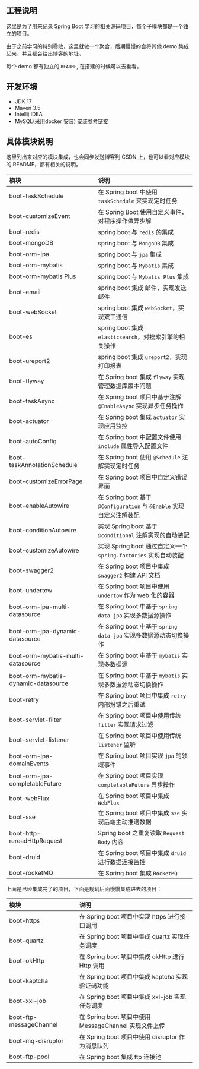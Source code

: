 ## 工程说明

这里是为了用来记录 Spring Boot 学习的相关源码项目，每个子模块都是一个独立的项目。

由于之前学习的特别零散，这里就做一个聚合，后期慢慢的会将其他 demo 集成起来，并且都会给出博客的地址。

每个 demo 都有独立的 `README`, 在搭建的时候可以去看看。

## 开发环境

- JDK 17
- Maven 3.5 
- Intellij IDEA
- MySQL(采用docker 安装) [安装参考链接](https://blog.csdn.net/qq_18948359/article/details/125486934?spm=1001.2014.3001.5502)

## 具体模块说明

这里列出来对应的模块集成，也会同步发送博客到 CSDN 上，也可以看对应模块的 README，都有相关的说明。

| 模块                                  | 说明                                                       |
|:------------------------------------|:---------------------------------------------------------|
| boot-taskSchedule                   | 在 Spring boot 中使用 `taskSchedule` 来实现定时任务                 |
| boot-customizeEvent                 | 在 Spring Boot 使用自定义事件，对程序操作做异步解                          |
| boot-redis                          | spring boot 与 `redis` 的集成                                |
| boot-mongoDB                        | spring boot 与 `MongoDB` 集成                               |
| boot-orm-jpa                        | spring boot 与 `jpa` 集成                                   |
| boot-orm-mybatis                    | spring boot 与 `Mybatis` 集成                               |
| boot-orm-mybatis Plus               | spring boot 与 `Mybatis Plus` 集成                          |
| boot-email                          | spring boot 集成 邮件，实现发送邮件                                 |
| boot-webSocket                      | spring boot 集成 `webSocket`，实现双工通信                        |
| boot-es                             | spring boot 集成 `elasticsearch`，对搜索引擎的相关操作                |
| boot-ureport2                       | spring boot 集成 `ureport2`，实现打印报表                         |
| boot-flyway                         | 在 Spring boot 集成 `flyway` 实现管理数据库版本问题                    |
| boot-taskAsync                      | 在 Spring boot 项目中基于注解 `@EnableAsync` 实现异步任务操作            |
| boot-actuator                       | 在 Spring boot 集成 `actuator` 实现应用监控                       |
| boot-autoConfig                     | 在 Spring boot 中配置文件使用 `include` 属性导入配置文件                 |
| boot-taskAnnotationSchedule         | 在 Spring boot 使用 `@Schedule` 注解实现定时任务                    |
| boot-customizeErrorPage             | 在 Spring boot 项目中自定义错误界面                                 |
| boot-enableAutowire                 | 在 Spring boot 基于 `@Configuration` 与 `@Enable` 实现自定义注解装配  |
| boot-conditionAutowire              | 实现 Spring boot 基于 `@conditional` 注解实现的自动装配               |
| boot-customizeAutowire              | 实现 Spring boot 通过自定义一个 `spring.factories`  实现自动装配        |
| boot-swagger2                       | 在 Spring boot 项目中集成 `swagger2` 构建 API 文档                 |
| boot-undertow                       | 在 Spring boot 项目中使用 `undertow` 作为 web 化的容器               |
| boot-orm-jpa-multi-datasource       | 在 Spring boot 中基于 `spring data jpa` 实现多数据源操作             |
| boot-orm-jpa-dynamic-datasource     | 在 Spring boot 中基于 `spring data jpa` 实现多数据源动态切换操作         |
| boot-orm-mybatis-multi-datasource   | 在 Spring boot 中基于 `mybatis` 实现多数据源                       |
| boot-orm-mybatis-dynamic-datasource | 在 Spring boot 中基于 `mybatis` 实现多数据源动态切换操作                 |
| boot-retry                          | 在 Spring boot 项目中集成 `retry` 内部报错之后重试                     |
| boot-servlet-filter                 | 在 Spring boot 项目中使用传统 `filter` 实现请求过滤                    |
| boot-servlet-listener               | 在 Spring boot 项目中使用传统 `listener` 监听                      |
| boot-orm-jpa-domainEvents           | 在 Spring boot 项目实现 `jpa` 的领域事件                           |
| boot-orm-jpa-completableFuture      | 在 Spring boot 项目实现 `completableFuture` 异步操作              |
| boot-webFlux                        | 在 Spring boot 项目中集成 `WebFlux`                            |
| boot-sse                            | 在 Spring boot 项目中集成 `sse` 实现后端主动推送数据                     |
| boot-http-rereadHttpRequest         | Spring boot 之重复读取 `Request Body` 内容                      |
| boot-druid                          | 在 Spring boot 项目中集成 `druid` 进行数据连接监控                     |
| boot-rocketMQ                       | 在 Spring boot 集成 `RocketMQ`                              |


上面是已经集成完了的项目，下面是规划后面慢慢集成进去的项目：

| 模块                      | 说明                                        |
|:------------------------|:------------------------------------------|
| boot-https              | 在 Spring boot 项目中实现 https 进行接口调用          |
| boot-quartz             | 在 Spring boot 项目中集成 quartz 实现任务调度         |
| boot-okHttp             | 在 Spring boot 项目中集成 okHttp 进行 Http 调用     |
| boot-kaptcha            | 在 Spring boot 项目中集成 kaptcha 实现验证码功能       |
| boot-xxl-job            | 在 Spring boot 项目中集成 xxl-job 实现任务调度        |
| boot-ftp-messageChannel | 在 Spring boot 项目中使用 MessageChannel 实现文件上传 |
| boot-mq-disruptor       | 在 Spring boot 项目中使用 disruptor 作为消息队列      |
| boot-ftp-pool           | 在 Spring boot 集成 ftp 连接池                  |
